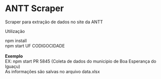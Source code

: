 # ANTT Scraper
Scraper para extração de dados no site da ANTT

Utilização

npm install <br />
npm start UF CODIGOCIDADE <br />
<br />
<b>Exemplo</b><br />
EX: npm start PR 5845 (Coleta de dados do municipio de Boa Esperança do Iguaçu)<br />
As informações são salvas no arquivo data.xlsx<br />

